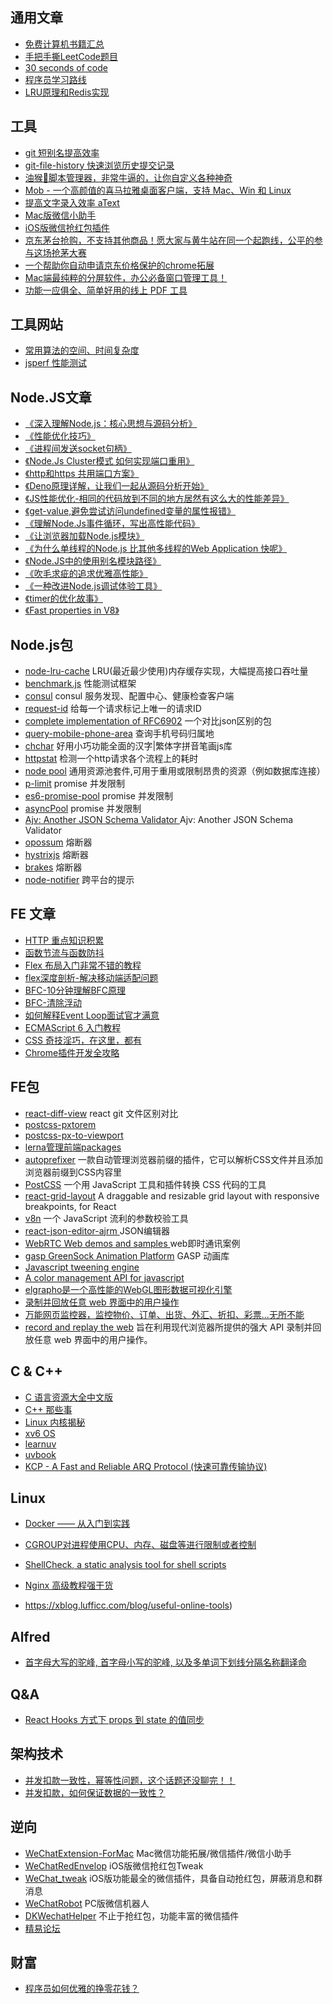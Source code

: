 ## 通用文章
* [免费计算机书籍汇总](https://github.com/ruanyf/free-books)
* [手把手撕LeetCode题目](https://github.com/labuladong/fucking-algorithm)
* [30 seconds of code](https://www.30secondsofcode.org/)
* [程序员学习路线](https://github.com/kamranahmedse/developer-roadmap)
* [LRU原理和Redis实现](https://zhuanlan.zhihu.com/p/34133067)

## 工具
* [git 短别名提高效率](./git/alias.md)
* [git-file-history 快速浏览历史提交记录](https://github.com/pomber/git-history)
* [油猴🐒脚本管理器，非常牛逼的，让你自定义各种神奇](http://www.tampermonkey.net/)
* [Mob - 一个高颜值的喜马拉雅桌面客户端，支持 Mac、Win 和 Linux](https://github.com/zenghongtu/Mob)
* [提高文字录入效率 aText](https://www.trankynam.com/atext/)
* [Mac版微信小助手](https://github.com/MustangYM/WeChatExtension-ForMac)
* [iOS版微信抢红包插件](https://github.com/buginux/WeChatRedEnvelop)
* [京东茅台抢购，不支持其他商品！愿大家与黄牛站在同一个起跑线，公平的参与这场抢茅大赛](https://github.com/huanghyw/jd_seckill)
* [一个帮助你自动申请京东价格保护的chrome拓展](https://github.com/sunoj/jjb)
* [Mac端最纯粹的分屏软件，办公必备窗口管理工具！](http://magnet.crowdcafe.com/)
* [功能一应俱全、简单好用的线上 PDF 工具](https://smallpdf.com/cn)

## 工具网站

* [常用算法的空间、时间复杂度](https://www.bigocheatsheet.com/)
* [jsperf 性能测试](https://github.com/jsperf/jsperf.com)

## Node.JS文章

 * [《深入理解Node.js：核心思想与源码分析》](https://github.com/yjhjstz/deep-into-node)
 * [《性能优化技巧》](https://medium.com/zooz-engineering/nodejs-performance-302ff764509a)
 * [《进程间发送socket句柄》](./send_socket/readme.md)
 * [《Node.Js Cluster模式 如何实现端口重用》](./cluster.md)
 * [《http和https 共用端口方案》](./http_and_https_over_same_port)
 * [《Deno原理详解，让我们一起从源码分析开始》](./v8worker2/DENO.MD)
 * [《JS性能优化-相同的代码放到不同的地方居然有这么大的性能差异》](./optimization/README.MD)
 * [《get-value,避免尝试访问undefined变量的属性报错》](./getValue/index.js)
 * [《理解Node.Js事件循环，写出高性能代码》](./event_loop/README.MD)
 * [《让浏览器加载Node.js模块》](./browserify/README.MD)
 * [《为什么单线程的Node.js 比其他多线程的Web Application 快呢》](./fase/README.MD)
 * [《Node.JS中的使用别名模块路径》](./symlink/README.MD)
 * [《吹毛求疵的追求优雅高性能》](https://github.com/jawil/blog/issues/2#)
 * [《一种改进Node.js调试体验工具》](https://github.com/GoogleChromeLabs/ndb)
 * [《timer的优化故事》](https://github.com/hustxiaoc/node.js/issues/10)
 * [《Fast properties in V8》](https://v8.dev/blog/fast-properties)

## Node.js包

* [node-lru-cache](https://github.com/isaacs/node-lru-cache) LRU(最近最少使用)内存缓存实现，大幅提高接口吞吐量
* [benchmark.js](https://github.com/bestiejs/benchmark.js/) 性能测试框架
 * [consul](https://www.npmjs.com/package/consul)  consul 服务发现、配置中心、健康检查客户端
* [request-id](https://www.npmjs.com/package/request-id) 给每一个请求标记上唯一的请求ID
* [complete implementation of RFC6902](https://github.com/chbrown/rfc6902) 一个对比json区别的包
* [query-mobile-phone-area](https://github.com/SuperID/query-mobile-phone-area) 查询手机号码归属地
* [chchar](https://github.com/theajack/cnchar) 好用小巧功能全面的汉字|繁体字拼音笔画js库
* [httpstat](https://github.com/yosuke-furukawa/httpstat) 检测一个http请求各个流程上的耗时
* [node pool](https://github.com/coopernurse/node-pool) 通用资源池套件,可用于重用或限制昂贵的资源（例如数据库连接）
* [p-limit](https://github.com/sindresorhus/p-limit/blob/master/index.js) promise 并发限制
* [es6-promise-pool](https://github.com/timdp/es6-promise-pool#readme) promise 并发限制
* [asyncPool](https://github.com/rxaviers/async-pool#readme) promise 并发限制
* [Ajv: Another JSON Schema Validator ](https://github.com/epoberezkin/ajv)Ajv: Another JSON Schema Validator
* [opossum](https://nodeshift.dev/opossum/) 熔断器 
* [hystrixjs](https://www.npmjs.com/package/hystrixjs) 熔断器 
* [brakes](https://github.com/awolden/brakes) 熔断器 
* [node-notifier](https://github.com/mikaelbr/node-notifier#readme)  跨平台的提示


## FE 文章
* [HTTP 重点知识积累](./http/README.MD)
* [函数节流与函数防抖](https://juejin.im/entry/58c0379e44d9040068dc952f)
* [Flex 布局入门非常不错的教程](https://zhuanlan.zhihu.com/p/25303493)
* [flex深度剖析-解决移动端适配问题](https://juejin.im/post/5e72eca86fb9a07cd80f410f#heading-1)
* [BFC-10分钟理解BFC原理](https://zhuanlan.zhihu.com/p/25321647)
* [BFC-清除浮动](https://www.cnblogs.com/dolphinX/p/3508869.html)
* [如何解释Event Loop面试官才满意](https://zhuanlan.zhihu.com/p/72507900)
* [ECMAScript 6 入门教程](https://es6.ruanyifeng.com/)
* [CSS 奇技淫巧，在这里，都有](https://github.com/chokcoco/iCSS)
* [Chrome插件开发全攻略](https://github.com/sxei/chrome-plugin-demo)


## FE包
* [react-diff-view](https://github.com/otakustay/react-diff-view) react git 文件区别对比
* [postcss-pxtorem](https://github.com/cuth/postcss-pxtorem)
* [postcss-px-to-viewport](https://github.com/evrone/postcss-px-to-viewport)
* [lerna管理前端packages](https://github.com/lerna/lerna)
* [autoprefixer](https://github.com/postcss/autoprefixer) 一款自动管理浏览器前缀的插件，它可以解析CSS文件并且添加浏览器前缀到CSS内容里
* [PostCSS](https://www.postcss.com.cn/) 一个用 JavaScript 工具和插件转换 CSS 代码的工具
* [react-grid-layout](https://github.com/STRML/react-grid-layout?utm_source=gold_browser_extension) A draggable and resizable grid layout with responsive breakpoints, for React
* [v8n](https://github.com/imbrn/v8n) 一个 JavaScript 流利的参数校验工具
* [react-json-editor-ajrm ](https://www.npmjs.com/package/react-json-editor-ajrm)  JSON编辑器
* [WebRTC Web demos and samples ](https://github.com/webrtc/samples) web即时通讯案例
* [gasp GreenSock Animation Platform](https://www.npmjs.com/package/gsap)  GASP 动画库
* [Javascript tweening engine](https://github.com/tweenjs/tween.js)
* [A color management API for javascript](https://github.com/brehaut/color-js)
* [elgrapho是一个高性能的WebGL图形数据可视化引擎](https://github.com/ericdrowell/ElGrapho)
* [录制并回放任意 web 界面中的用户操作](https://github.com/rrweb-io/rrweb)
* [万能网页监控器，监控物价、订单、出货、外汇、折扣、彩票...无所不能](https://github.com/aceimnorstuvwxz/openwebmonitor)
* [record and replay the web](https://github.com/rrweb-io/rrweb/blob/master/README.md) 旨在利用现代浏览器所提供的强大 API 录制并回放任意 web 界面中的用户操作。

## C & C++

* [C 语言资源大全中文版](https://github.com/jobbole/awesome-c-cn)
* [C++ 那些事](https://light-city.club/sc/)
* [Linux 内核揭秘](https://github.com/MintCN/linux-insides-zh)
* [xv6 OS](https://github.com/mit-pdos/xv6-public)
* [learnuv](https://github.com/thlorenz/learnuv)
* [uvbook](https://github.com/nikhilm/uvbook)
* [KCP - A Fast and Reliable ARQ Protocol (快速可靠传输协议)](https://github.com/skywind3000/kcp)

## Linux 

* [Docker —— 从入门到实践](https://yeasy.gitbook.io/docker_practice/)
* [CGROUP对进程使用CPU、内存、磁盘等进行限制或者控制](./cgroup/README.MD)
* [ShellCheck, a static analysis tool for shell scripts ](https://github.com/koalaman/shellcheck)
* [Nginx 高级教程强干货](http://openresty.org/download/agentzh-nginx-tutorials-zhcn.html)

* https://xblog.lufficc.com/blog/useful-online-tools)

## Alfred
* [首字母大写的驼峰, 首字母小写的驼峰, 以及多单词下划线分隔名称翻译命](https://github.com/xudaolong/CodeVar)

## Q&A
* [React Hooks 方式下 props 到 state 的值同步](https://github.com/wayou/wayou.github.io/issues/36)

## 架构技术
* [并发扣款一致性，幂等性问题，这个话题还没聊完！！](https://mp.weixin.qq.com/s/xXju0y64KKUiD06QE0LoeA)
* [并发扣款，如何保证数据的一致性？](https://mp.weixin.qq.com/s?__biz=MjM5ODYxMDA5OQ==&mid=2651962738&idx=1&sn=d2d91a380bad06af9f7b9f7a80db26b3&chksm=bd2d08ae8a5a81b8a7f044af52c5e6e77ec3df2bb4a9c91cd450c3fd932e8dade56afb09f784&scene=21#wechat_redirect)

## 逆向

* [WeChatExtension-ForMac](https://github.com/MustangYM/WeChatExtension-ForMac)  Mac微信功能拓展/微信插件/微信小助手
* [WeChatRedEnvelop](https://github.com/buginux/WeChatRedEnvelop)  iOS版微信抢红包Tweak
* [WeChat_tweak](https://github.com/dgynfi/WeChat_tweak) iOS版功能最全的微信插件，具备自动抢红包，屏蔽消息和群消息
* [WeChatRobot](https://github.com/TonyChen56/WeChatRobot)  PC版微信机器人
* [DKWechatHelper](https://github.com/DKJone/DKWechatHelper) 不止于抢红包，功能丰富的微信插件
* [精易论坛](https://bbs.125.la/)

## 财富

* [程序员如何优雅的挣零花钱？](https://github.com/easychen/howto-make-more-money/)